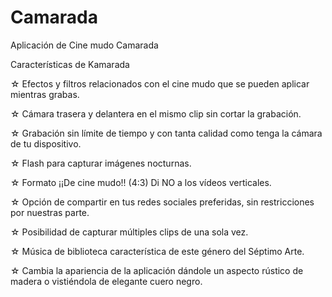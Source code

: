 # Camarada
Aplicación de Cine mudo Camarada

Características de Kamarada
 
☆ Efectos y filtros relacionados con el cine mudo que se pueden aplicar mientras grabas.

☆ Cámara trasera y delantera en el mismo clip sin cortar la grabación.

☆ Grabación sin límite de tiempo y con tanta calidad como tenga la cámara de tu dispositivo.

☆ Flash para capturar imágenes nocturnas.

☆ Formato ¡¡De cine mudo!! (4:3) Di NO a los vídeos verticales.

☆ Opción de compartir en tus redes sociales preferidas, sin restricciones por nuestras parte.

☆ Posibilidad de capturar múltiples clips de una sola vez.

☆ Música de biblioteca característica de este género del Séptimo Arte.

☆ Cambia la apariencia de la aplicación dándole un aspecto rústico de madera o vistiéndola de elegante cuero negro.
